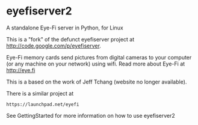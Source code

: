 eyefiserver2
============

A standalone Eye-Fi server in Python, for Linux

This is a "fork" of the defunct eyefiserver project at http://code.google.com/p/eyefiserver.

Eye-Fi memory cards send pictures from digital cameras to your computer (or any machine on your network) using wifi. Read more about Eye-Fi at http://eye.fi

This is a based on the work of Jeff Tchang (website no longer available).

There is a similar project at

    https://launchpad.net/eyefi

See GettingStarted for more information on how to use eyefiserver2

